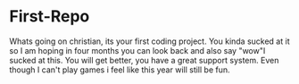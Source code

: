 # First-Repo
Whats going on christian, its your first coding project. 
You kinda sucked at it so I am hoping in four months you can look back and also say "wow"I sucked at this.
You will get better, you have a great support system.
Even though I can't play games i feel like this year will still be fun.